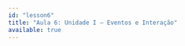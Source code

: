 ```yaml
---
id: "lesson6"
title: "Aula 6: Unidade I – Eventos e Interação"
available: true
---
```


<script setup lang="ts">
import LessonRenderer from '@/components/lesson/LessonRenderer.vue';
import lessonData from './lesson6.json';
</script>

<LessonRenderer :data="lessonData" />
